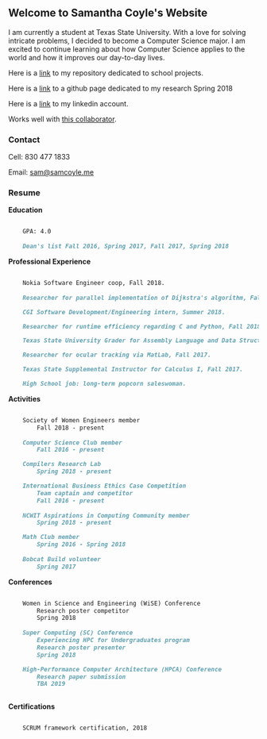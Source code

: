 ## Welcome to Samantha Coyle's Website

I am currently a student at Texas State University. With a love for solving intricate problems, I decided to become a Computer Science major. I am excited to continue learning about how Computer Science applies to the world and how it improves our day-to-day lives.

Here is a [link](https://github.com/sicoyle/txstcs) to my repository dedicated to school projects.

Here is a [link](http://samcoyle.me/Research/) to a github page dedicated to my research Spring 2018

Here is a [link](https://www.linkedin.com/in/samantha-coyle-a038b414a/) to my linkedin account.

Works well with [this collaborator](http://www.cassiecoyle.me).

### Contact

Cell: 830 477 1833

Email: sam@samcoyle.me

### Resume

<strong>Education</strong>

```markdown

	GPA: 4.0
	
	Dean's list Fall 2016, Spring 2017, Fall 2017, Spring 2018

```

<strong>Professional Experience</strong>

```markdown

	Nokia Software Engineer coop, Fall 2018.
	
	Researcher for parallel implementation of Dijkstra's algorithm, Fall 2018.

	CGI Software Development/Engineering intern, Summer 2018.

	Researcher for runtime efficiency regarding C and Python, Fall 2018.

	Texas State University Grader for Assembly Language and Data Structures, Spring 2018.

	Researcher for ocular tracking via MatLab, Fall 2017.

	Texas State Supplemental Instructor for Calculus I, Fall 2017.

	High School job: long-term popcorn saleswoman.

```

<strong>Activities</strong>

```markdown

	Society of Women Engineers member
		Fall 2018 - present
		
	Computer Science Club member
		Fall 2016 - present

	Compilers Research Lab
		Spring 2018 - present

	International Business Ethics Case Competition
		Team captain and competitor
		Fall 2016 - present
		
	NCWIT Aspirations in Computing Community member
		Spring 2018 - present

	Math Club member
		Spring 2016 - Spring 2018
	
	Bobcat Build volunteer
		Spring 2017	

```

<strong>Conferences</strong>

```markdown

	Women in Science and Engineering (WiSE) Conference
		Research poster competitor
		Spring 2018
		
	Super Computing (SC) Conference
		Experiencing HPC for Undergraduates program
		Research poster presenter
		Spring 2018

	High-Performance Computer Architecture (HPCA) Conference
		Research paper submission
		TBA 2019
		
```

<strong>Certifications</strong>

```markdown

	SCRUM framework certification, 2018

```

